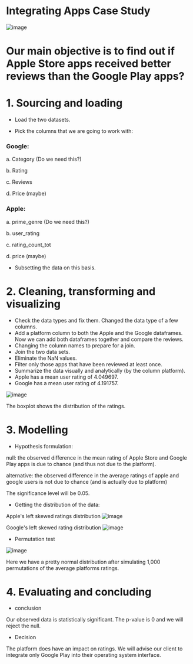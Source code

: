 # Integrating Apps Case Study

![image](https://user-images.githubusercontent.com/86930309/222280033-f03e2a62-1024-4319-a972-ac927201e676.png)

# Our main objective is to find out if Apple Store apps received better reviews than the Google Play apps?

# 1. Sourcing and loading

- Load the two datasets.

- Pick the columns that we are going to work with:

### Google: 

a. Category (Do we need this?)

b. Rating

c. Reviews

d. Price (maybe)

### Apple:

a. prime_genre (Do we need this?)

b. user_rating

c. rating_count_tot

d. price (maybe)

- Subsetting the data on this basis.

# 2. Cleaning, transforming and visualizing

- Check the data types and fix them. Changed the data type of a few columns.
- Add a platform column to both the Apple and the Google dataframes. Now we can add both dataframes together and compare the reviews.
- Changing the column names to prepare for a join.
- Join the two data sets.
- Eliminate the NaN values.
- Filter only those apps that have been reviewed at least once.
- Summarize the data visually and analytically (by the column platform).
- Apple has a mean user rating of 4.049697.
- Google has a mean user rating of 4.191757.

![image](https://user-images.githubusercontent.com/86930309/222649259-6032c723-5137-4ee8-9d21-16cc14a993f3.png)

The boxplot shows the distribution of the ratings.

# 3. Modelling

- Hypothesis formulation:

null: the observed difference in the mean rating of Apple Store and Google Play apps is due to chance (and thus not due to the platform).

alternative: the observed difference in the average ratings of apple and google users is not due to chance (and is actually due to platform)

The significance level will be 0.05.

- Getting the distribution of the data:

Apple's left skewed ratings distribution
![image](https://user-images.githubusercontent.com/86930309/222650214-381e48ab-0e7e-459c-8c39-76e92fd3dcdb.png)

Google's left skewed rating distribution
![image](https://user-images.githubusercontent.com/86930309/222650358-9dc8ab19-e630-4fb0-becd-476969b5fbfe.png)

- Permutation test

![image](https://user-images.githubusercontent.com/86930309/222651491-363111e8-8d8e-471c-a88c-117054e3eee8.png)

Here we have a pretty normal distribution after simulating 1,000 permutations of the average platforms ratings.

# 4. Evaluating and concluding

- conclusion

Our observed data is statistically significant. The p-value is 0 and we will reject the null.

- Decision

The platform does have an impact on ratings. We will advise our client to integrate only Google Play into their operating system interface.


